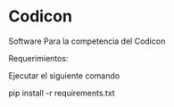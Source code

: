 # Codicon
Software Para la competencia del Codicon


Requerimientos:

Ejecutar el siguiente comando 

pip install -r requirements.txt

